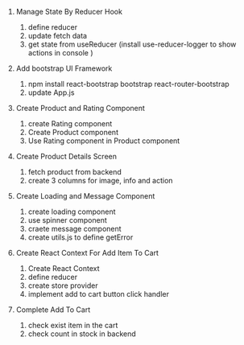 1. Manage State By Reducer Hook

   1. define reducer
   2. update fetch data
   3. get state from useReducer (install use-reducer-logger to show actions in console )

2. Add bootstrap UI Framework

   1. npm install react-bootstrap bootstrap react-router-bootstrap
   2. update App.js

3. Create Product and Rating Component

   1. create Rating component
   2. Create Product component
   3. Use Rating component in Product component

4. Create Product Details Screen

   1. fetch product from backend
   2. create 3 columns for image, info and action

5. Create Loading and Message Component

   1. create loading component
   2. use spinner component
   3. craete message component
   4. create utils.js to define getError

6. Create React Context For Add Item To Cart

   1. Create React Context
   2. define reducer
   3. create store provider
   4. implement add to cart button click handler

7. Complete Add To Cart
   1. check exist item in the cart
   2. check count in stock in backend
